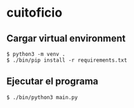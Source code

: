 # cuitoficio

## Cargar virtual environment
```
$ python3 -m venv .
$ ./bin/pip install -r requirements.txt
```

## Ejecutar el programa
```
$ ./bin/python3 main.py
```
